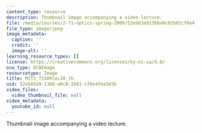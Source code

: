 ```yaml
---
content_type: resource
description: Thumbnail image accompanying a video lecture.
file: /media/courses/2-71-optics-spring-2009/52eb03a913b6a0c02b01cf0e4fea3e5b_MIT2_71S09lec20_th.jpg
file_type: image/jpeg
image_metadata:
  caption: ''
  credit: ''
  image-alt: ''
learning_resource_types: []
license: https://creativecommons.org/licenses/by-nc-sa/4.0/
ocw_type: OCWImage
resourcetype: Image
title: MIT2_71S09lec20_th
uid: 52eb03a9-13b6-a0c0-2b01-cf0e4fea3e5b
video_files:
  video_thumbnail_file: null
video_metadata:
  youtube_id: null
---
```

Thumbnail image accompanying a video lecture.
